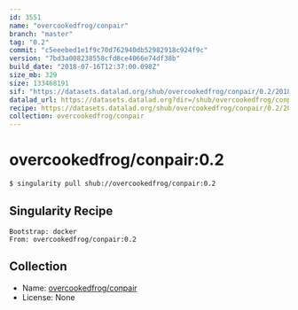 ```yaml
---
id: 3551
name: "overcookedfrog/conpair"
branch: "master"
tag: "0.2"
commit: "c5eeebed1e1f9c70d762940db52982918c924f9c"
version: "7bd3a008238558cfd8ce4066e74df38b"
build_date: "2018-07-16T12:37:00.098Z"
size_mb: 329
size: 133468191
sif: "https://datasets.datalad.org/shub/overcookedfrog/conpair/0.2/2018-07-16-c5eeebed-7bd3a008/7bd3a008238558cfd8ce4066e74df38b.simg"
datalad_url: https://datasets.datalad.org?dir=/shub/overcookedfrog/conpair/0.2/2018-07-16-c5eeebed-7bd3a008/
recipe: https://datasets.datalad.org/shub/overcookedfrog/conpair/0.2/2018-07-16-c5eeebed-7bd3a008/Singularity
collection: overcookedfrog/conpair
---
```


# overcookedfrog/conpair:0.2

```bash
$ singularity pull shub://overcookedfrog/conpair:0.2
```

## Singularity Recipe

```singularity
Bootstrap: docker
From: overcookedfrog/conpair:0.2
```

## Collection

 - Name: [overcookedfrog/conpair](https://github.com/overcookedfrog/conpair)
 - License: None

